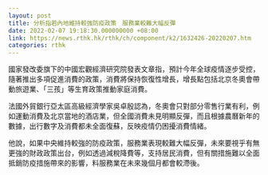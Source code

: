 ```yaml
---
layout: post
title: 分析指若內地維持較強防疫政策　服務業較難大幅反彈
date: 2022-02-07 19:18:30.000000000 +08:00
link: https://news.rthk.hk/rthk/ch/component/k2/1632426-20220207.htm
categories: rthk
---
```


國家發改委旗下的中國宏觀經濟研究院發表文章指，預計今年全球疫情逐步受控，隨著推出多項促進消費的政策，消費將保持恢復性增長，增長點包括北京冬奧會帶動旅遊業、「三孩」等生育政策推動家庭消費。

法國外貿銀行亞太區高級經濟學家吳卓殷認為，冬奧會只對部分零售行業有利，例如運動消費及北京當地的酒店業，但全國消費未見明顯反彈，而且根據農曆新年的數據，出行數字及消費都未全面復蘇，反映疫情仍困擾消費情緒。

他說，如果中央維持較強的防疫政策，服務業表現較難大幅反彈，未來要視乎有無更強的財政政策出台，例如透過減稅降費等，支持居民消費，但有關措施難以全面抵銷防疫措施帶來的影響，料服務業在未來幾個月都會較滯後。
